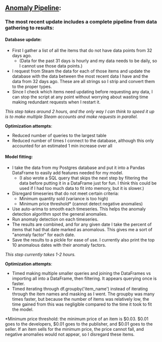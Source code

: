 ## [Anomaly Pipeline](anomaly_pipeline.py):
### The most recent update includes a complete pipeline from data gathering to results:
#### Database update:
  * First I gather a list of all the items that do not have data points from 32 days ago.
    * (Data for the past 31 days is hourly and my data needs to be daily, so I cannot use those data points.)
  * I request from Steam the data for each of those items and update the database with the data between the most recent data 
  I have and the data from 32 days ago. These are all strings so I strip and convert them to the proper types.
  * Since I check which items need updating before requesting any data, I can stop the script at any point without worrying
  about wasting time making redundant requests when I restart it.

_This step takes around 2 hours, and the only way I can think to speed it up is to make multiple Steam accounts and make requests in parallel._

**Optimization attempts**:
  * Reduced number of queries to the largest table
  * Reduced number of times I connect to the database, although this only accounted for an estimated 1 min increase over all
  
#### Model fitting:
  * I take the data from my Postgres database and put it into a Pandas DataFrame to easily add features needed for my model.
    * (I also wrote a SQL query that skips the next step by filtering the data before putting it in a DataFrame just for fun. I think this could be used if I had too much data to fit into memory, but it is slower.) 
  * Disregard timeseries that do not meet certain criteria:
    * Minimum quantity sold (variance is too high)
    * Minimum price threshold* (cannot detect negative anomalies)
  * Use auto-arima to smooth each timeseries. This helps the anomaly detection algorithm spot the general anomalies.
  * Run anomaly detection on each timeseries.
  * The results are combined, and for any given date I take the percent of items that had that date marked as anomalous.
  This gives me a sort of "anomaly factor" for each date.
  * Save the results to a pickle for ease of use. I currently also print the top 10 anomalous dates with their anomaly factors.

_This step currently takes 1-2 hours._

**Optimization attempts**:
  * Timed making multiple smaller queries and joining the DataFrames vs importing all into a DataFrame, then filtering. It appears querying once is faster.
  * Timed iterating through df.groupby('item_name') instead of iterating through the item names and masking as I went. The groupby was many times faster, but because the number of items was relatively low, the time gained from this was negligible compared to the time it took to fit the model.

*Minimum price threshold: the minimum price of an item is $0.03. $0.01 goes to the developers, $0.01 goes to the publisher,
and $0.01 goes to the seller. If an item sells for the minimum price, the price cannot fall, and negative anomalies would not
appear, so I disregard these items.
